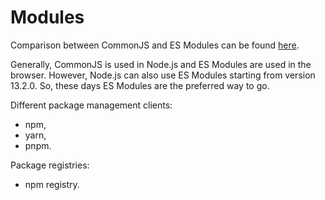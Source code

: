 # Modules

Comparison between CommonJS and ES Modules can be found [here](https://blog.logrocket.com/commonjs-vs-es-modules-node-js/).

Generally, CommonJS is used in Node.js and ES Modules are used in the browser. However, Node.js can also use ES Modules starting from version 13.2.0. So, these days ES Modules are the preferred way to go.

Different package management clients:

- npm,
- yarn,
- pnpm.

Package registries:

- npm registry.
